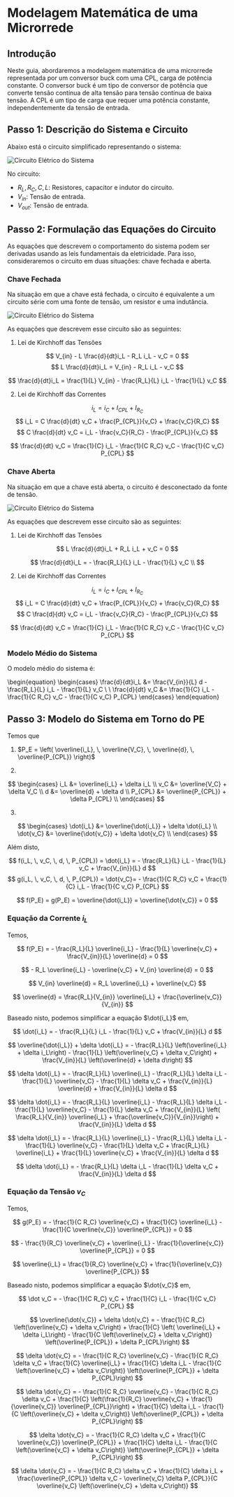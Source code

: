 # Modelagem Matemática de uma Microrrede

## Introdução

Neste guia, abordaremos a modelagem matemática de uma microrrede representada por um conversor buck com uma CPL, carga de potência constante. O conversor buck é um tipo de conversor de potência que converte tensão contínua de alta tensão para tensão contínua de baixa tensão. A CPL é um tipo de carga que requer uma potência constante, independentemente da tensão de entrada.

## Passo 1: Descrição do Sistema e Circuito

Abaixo está o circuito simplificado representando o sistema:

![Circuito Elétrico do Sistema](images/buck_conversor_with_cpl_circuit.png)

No circuito:

- $R_L, R_C, C, L$: Resistores, capacitor e indutor do circuito.
- $V_{in}$: Tensão de entrada.
- $V_{out}$: Tensão de entrada.

## Passo 2: Formulação das Equações do Circuito

As equações que descrevem o comportamento do sistema podem ser derivadas usando as leis fundamentais da eletricidade. Para isso, consideraremos o circuito em duas situações: chave fechada e aberta.

### Chave Fechada

Na situação em que a chave está fechada, o circuito é equivalente a um circuito série com uma fonte de tensão, um resistor e uma indutância.

![Circuito Elétrico do Sistema](images/buck_conversor_with_cpl_circuit_m1.png)

As equações que descrevem esse circuito são as seguintes:

1. Lei de Kirchhoff das Tensões

$$ V_{in} - L \frac{d}{dt}i_L - R_L i_L - v_C = 0 $$
$$ L \frac{d}{dt}i_L = V_{in} - R_L i_L - v_C $$

$$ \frac{d}{dt}i_L =  \frac{1}{L} V_{in}  - \frac{R_L}{L} i_L - \frac{1}{L} v_C $$

2. Lei de Kirchhoff das Correntes

$$ i_L = i_C + I_{CPL} + I_{R_{C}} $$
$$ i_L = C \frac{d}{dt} v_C + \frac{P_{CPL}}{v_C} + \frac{v_C}{R_C} $$
$$ C \frac{d}{dt} v_C = i_L - \frac{v_C}{R_C} - \frac{P_{CPL}}{v_C} $$

$$ \frac{d}{dt} v_C = \frac{1}{C} i_L - \frac{1}{C R_C} v_C - \frac{1}{C v_C} P_{CPL} $$

### Chave Aberta

Na situação em que a chave está aberta, o circuito é desconectado da fonte de tensão.

![Circuito Elétrico do Sistema](images/buck_conversor_with_cpl_circuit_m2.png)

As equações que descrevem esse circuito são as seguintes:

1. Lei de Kirchhoff das Tensões

$$ L \frac{d}{dt}i_L + R_L i_L + v_C = 0 $$

$$
\frac{d}{dt}i_L = - \frac{R_L}{L} i_L - \frac{1}{L} v_C \\
$$

2. Lei de Kirchhoff das Correntes

$$ i_L = i_C + I_{CPL} + I_{R_{C}} $$
$$ i_L = C \frac{d}{dt} v_C + \frac{P_{CPL}}{v_C} + \frac{v_C}{R_C} $$
$$ C \frac{d}{dt} v_C = i_L - \frac{v_C}{R_C} - \frac{P_{CPL}}{v_C} $$

$$ \frac{d}{dt} v_C = \frac{1}{C} i_L - \frac{1}{C R_C} v_C - \frac{1}{C v_C} P_{CPL} $$

### Modelo Médio do Sistema

O modelo médio do sistema é:

\begin{equation}
\begin{cases}
\frac{d}{dt}i_L &= \frac{V_{in}}{L} d - \frac{R_L}{L} i_L - \frac{1}{L} v_C \\ \\
\frac{d}{dt} v_C &= \frac{1}{C} i_L - \frac{1}{C R_C} v_C - \frac{1}{C v_C} P_{CPL}
\end{cases}
\end{equation}

## Passo 3: Modelo do Sistema em Torno do PE

Temos que

1. $P_E = \left( \overline{i_L}, \, \overline{V_C}, \, \overline{d}, \, \overline{P_{CPL}} \right)$

2.
$$
\begin{cases}
  i_L &= \overline{i_L} + \delta i_L \\
  v_C &= \overline{V_C} + \delta V_C \\
  d &= \overline{d} + \delta d \\
  P_{CPL} &= \overline{P_{CPL}} + \delta P_{CPL} \\
\end{cases}
$$
 
3.
$$
\begin{cases}
  \dot{i_L} &= \overline{\dot{i_L}} + \delta \dot{i_L} \\
  \dot{v_C} &= \overline{\dot{v_C}} + \delta \dot{v_C} \\
\end{cases}
$$

Além disto, 

$$ f(i_L, \, v_C, \, d, \, P_{CPL}) = \dot{i_L} = - \frac{R_L}{L} i_L - \frac{1}{L} v_C + \frac{V_{in}}{L} d $$
$$ g(i_L, \, v_C, \, d, \, P_{CPL}) = \dot{v_C}= - \frac{1}{C R_C} v_C + \frac{1}{C} i_L - \frac{1}{C v_C} P_{CPL} $$

$$ f(P_E) = g(P_E) = \overline{\dot{i_L}} = \overline{\dot{v_C}} = 0 $$

### Equação da Corrente $i_L$
Temos, 

$$
f(P_E) = - \frac{R_L}{L} \overline{i_L} - \frac{1}{L} \overline{v_C} + \frac{V_{in}}{L}  \overline{d} = 0
$$

$$ - R_L \overline{i_L} - \overline{v_C} + V_{in}  \overline{d} = 0 $$

$$ V_{in}  \overline{d} = R_L \overline{i_L} + \overline{v_C} $$

$$ \overline{d} = \frac{R_L}{V_{in}} \overline{i_L} + \frac{\overline{v_C}}{V_{in}} $$


Baseado nisto, podemos simplificar a equação $\dot{i_L}$ em,

$$ \dot{i_L} = - \frac{R_L}{L} i_L - \frac{1}{L} v_C + \frac{V_{in}}{L} d $$

$$ \overline{\dot{i_L}} + \delta \dot{i_L} = - \frac{R_L}{L} \left(\overline{i_L} + \delta i_L\right) - \frac{1}{L} \left(\overline{v_C} + \delta v_C\right) + \frac{V_{in}}{L} \left(\overline{d} + \delta d\right) $$

$$ \delta \dot{i_L} = - \frac{R_L}{L} \overline{i_L} - \frac{R_L}{L} \delta i_L - \frac{1}{L} \overline{v_C} - \frac{1}{L} \delta v_C + \frac{V_{in}}{L} \overline{d} + \frac{V_{in}}{L} \delta d $$

$$ \delta \dot{i_L} = - \frac{R_L}{L} \overline{i_L} - \frac{R_L}{L} \delta i_L - \frac{1}{L} \overline{v_C} - \frac{1}{L} \delta v_C + \frac{V_{in}}{L} \left( \frac{R_L}{V_{in}} \overline{i_L} + \frac{\overline{v_C}}{V_{in}}\right) + \frac{V_{in}}{L} \delta d $$

$$ \delta \dot{i_L} = - \frac{R_L}{L} \overline{i_L} - \frac{R_L}{L} \delta i_L - \frac{1}{L} \overline{v_C} - \frac{1}{L} \delta v_C +  \frac{R_L}{L} \overline{i_L} + \frac{1}{L} \overline{v_C} + \frac{V_{in}}{L} \delta d $$

$$ \delta \dot{i_L} = - \frac{R_L}{L} \delta i_L - \frac{1}{L} \delta v_C  + \frac{V_{in}}{L} \delta d $$

### Equação da Tensão $v_C$

Temos, 

$$ g(P_E) = - \frac{1}{C R_C} \overline{v_C} + \frac{1}{C} \overline{i_L} - \frac{1}{C \overline{v_C}} \overline{P_{CPL}} = 0 $$

$$ - \frac{1}{R_C} \overline{v_C} + \overline{i_L} - \frac{1}{\overline{v_C}} \overline{P_{CPL}} = 0 $$

$$  \overline{i_L} = \frac{1}{R_C} \overline{v_C} + \frac{1}{\overline{v_C}} \overline{P_{CPL}} $$


Baseado nisto, podemos simplificar a equação $\dot{v_C}$ em,

$$ 
\dot v_C = - \frac{1}{C R_C} v_C + \frac{1}{C} i_L - \frac{1}{C v_C} P_{CPL} 
$$

$$ 
\overline{\dot{v_C}} + \delta \dot{v_C} = - \frac{1}{C R_C} \left(\overline{v_C} + \delta v_C\right) + \frac{1}{C} \left( \overline{i_L} + \delta i_L\right) - \frac{1}{C \left(\overline{v_C} + \delta v_C\right)} \left(\overline{P_{CPL}} + \delta P_{CPL}\right) 
$$

$$ 
\delta \dot{v_C} = - \frac{1}{C R_C} \overline{v_C} - \frac{1}{C R_C} \delta v_C + \frac{1}{C} \overline{i_L} + \frac{1}{C}  \delta i_L - \frac{1}{C \left(\overline{v_C} + \delta v_C\right)} \left(\overline{P_{CPL}} + \delta P_{CPL}\right) 
$$

$$ 
\delta \dot{v_C} = - \frac{1}{C R_C} \overline{v_C} - \frac{1}{C R_C} \delta v_C + \frac{1}{C} \left(\frac{1}{R_C} \overline{v_C} + \frac{1}{\overline{v_C}} \overline{P_{CPL}}\right) + \frac{1}{C}  \delta i_L - \frac{1}{C \left(\overline{v_C} + \delta v_C\right)} \left(\overline{P_{CPL}} + \delta P_{CPL}\right) 
$$

$$ 
\delta \dot{v_C} = - \frac{1}{C R_C} \delta v_C + \frac{1}{C \overline{v_C}} \overline{P_{CPL}} + \frac{1}{C}  \delta i_L - \frac{1}{C \left(\overline{v_C} + \delta v_C\right)} \left(\overline{P_{CPL}} + \delta P_{CPL}\right) 
$$

$$ 
\delta \dot{v_C} = - \frac{1}{C R_C} \delta v_C  + \frac{1}{C}  \delta i_L + \frac{\overline{P_{CPL}} \delta v_C - \overline{v_C} \delta P_{CPL}}{C \overline{v_C} \left(\overline{v_C} + \delta v_C\right)} 
$$
